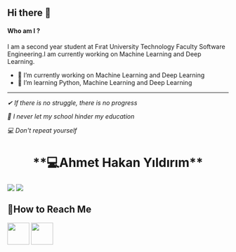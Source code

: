## Hi there 👋

#### Who am I ?
<!--
**ahmethakanyldrm/ahmethakanyldrm** is a ✨ _special_ ✨ repository because its `README.md` (this file) appears on your GitHub profile.-->

I am a second year student at Fırat University Technology Faculty Software Engineering.I am currently working on  Machine Learning and Deep Learning.

- 🔭 I’m currently working on Machine Learning and Deep Learning
- 🌱 I’m  learning Python, Machine Learning and Deep Learning







**********************************************
*✔ If there is no struggle, there is no progress*

*🤞 I never let my school hinder my education*

*💻 Don't repeat yourself*

<h1 align="center"> **💻Ahmet Hakan Yıldırım**</h1>

<a href="https://github.com/ahmethakanyldrm"><img align="center" src="https://github-readme-stats.vercel.app/api?username=ahmethakanyldrm&show_icons=true&bg_color=0d1117&text_color=bdc3c7&title_color=f1c40f&icon_color=f1c40f&hide_border=true" /></a>
<a href="https://github.com/ahmethakanyldrm"><img align="center" src="https://github-readme-stats.vercel.app/api/top-langs/?username=ahmethakanyldrm&bg_color=0d1117&text_color=bdc3c7&title_color=f1c40f&hide_border=true&layout=compact&langs_count=15" /></a>


 
 <h2>🤝How to Reach Me</h2>

[<img src="https://www.androidfreeware.net/img2/linkedin.jpg" width="50" height="50" />](https://www.linkedin.com/in/ahmet-hakan-yildirim-29686b1ab/) 
[<img src="https://play-lh.googleusercontent.com/2sREY-8UpjmaLDCTztldQf6u2RGUtuyf6VT5iyX3z53JS4TdvfQlX-rNChXKgpBYMw=s180-rw" width="50" height="50" />](https://www.instagram.com/coder.ahmett)











